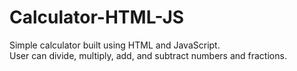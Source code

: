 # Calculator-HTML-JS
Simple calculator built using HTML and JavaScript. <br>
User can divide, multiply, add, and subtract numbers and fractions.

